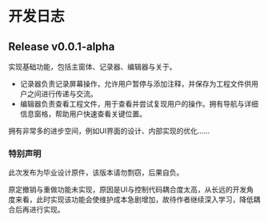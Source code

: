 # 开发日志

##  Release v0.0.1-alpha

实现基础功能，包括主窗体、记录器、编辑器与关于。

* 记录器负责记录屏幕操作，允许用户暂停与添加注释，并保存为工程文件供用户之间进行传递与交流。
* 编辑器负责查看工程文件，用于查看并尝试复现用户的操作。拥有导航与详细信息窗格，帮助用户快速查看关键位置。

拥有非常多的进步空间，例如UI界面的设计、内部实现的优化……

### 特别声明

此次发布为毕业设计原件，该版本请勿剽窃，后果自负。

原定撤销与重做功能未实现，原因是UI与控制代码耦合度太高，从长远的开发角度来看，此时实现该功能会使维护成本急剧增加，故待作者继续深入学习，降低耦合后再进行实现。

